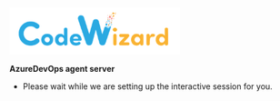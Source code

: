 
<img src="https://github.com/nirgeier/labs-assets/blob/main/assets/images/codewizard_logo_small.png?raw=true" width="300px">

**AzureDevOps agent server**

* Please wait while we are setting up the interactive session for you.



